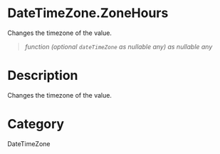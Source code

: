 ﻿# DateTimeZone.ZoneHours
Changes the timezone of the value.
> _function (optional <code>dateTimeZone</code> as nullable any) as nullable any_
# Description 
Changes the timezone of the value.
# Category 
DateTimeZone
